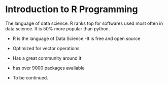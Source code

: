 # Introduction to R Programming

The language of data science.  R ranks top for softwares used most often in data science.  It is 50% more popular than python.
- R is the language of Data Science
-It is free and open source
- Optimized for vector operations
- Has a great community around it
- has over 9000 packages available

- To be continued.
